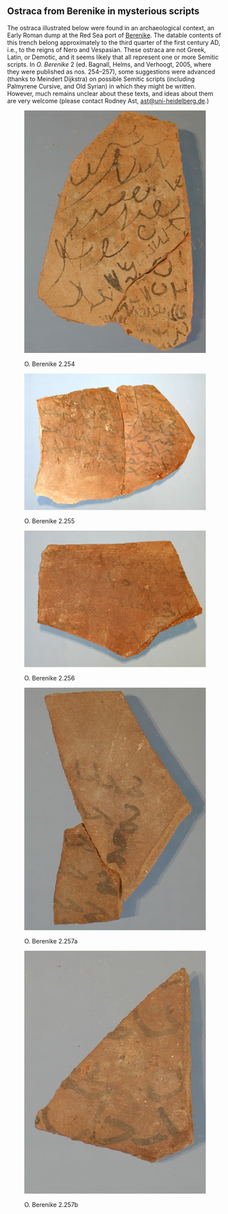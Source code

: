 ## Ostraca from Berenike in mysterious scripts

The ostraca illustrated below were found in an archaeological context, an Early Roman dump at the Red Sea port of [Berenike](https://pleiades.stoa.org/places/785986). The datable contents of this trench belong approximately to the third quarter of the first century AD, i.e., to the reigns of Nero and Vespasian. These ostraca are not Greek, Latin, or Demotic, and it seems likely that all represent one or more Semitic scripts. In *O. Berenike* 2 (ed. Bagnall, Helms, and Verhoogt, 2005, where they were published as nos. 254–257), some suggestions were advanced (thanks to Meindert Dijkstra) on possible Semitic scripts (including Palmyrene Cursive, and Old Syrian) in which they might be written. However, much remains unclear about these texts, and ideas about them are very welcome (please contact Rodney Ast, <a href="mailto:ast@uni-heidelberg.de">ast@uni-heidelberg.de</a>.)


<figure>
<p><img src="/images/48051-OBer254.jpg"/></p>
<figcaption> O. Berenike 2.254 </figcaption>

</figure>

<figure>
<p><img src="/images/48055-OBer255.jpg"/></p>
<figcaption> O. Berenike 2.255 </figcaption>

</figure>

<figure>
<p><img src="/images/48035-OBer256.jpg"/></p>
<figcaption> O. Berenike 2.256 </figcaption>

</figure>

<figure>
<p><img src="/images/48046-OBer257a.jpg"/></p>
<figcaption> O. Berenike 2.257a </figcaption>

</figure>

<figure>
<p><img src="/images/48046-OBer257b.jpg"/></p>
<figcaption> O. Berenike 2.257b </figcaption>

</figure>
